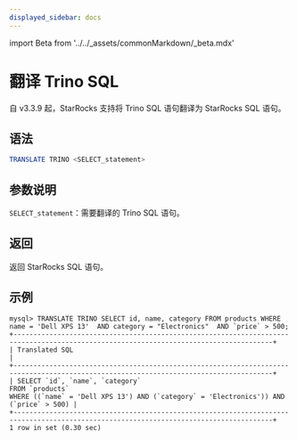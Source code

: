 ```yaml
---
displayed_sidebar: docs
---
```


import Beta from '../../_assets/commonMarkdown/_beta.mdx'

# 翻译 Trino SQL

<Beta />

自 v3.3.9 起，StarRocks 支持将 Trino SQL 语句翻译为 StarRocks SQL 语句。

## 语法

```SQL
TRANSLATE TRINO <SELECT_statement>
```

## 参数说明

`SELECT_statement`：需要翻译的 Trino SQL 语句。

## 返回

返回 StarRocks SQL 语句。

## 示例

```Plain
mysql> TRANSLATE TRINO SELECT id, name, category FROM products WHERE name = 'Dell XPS 13'  AND category = "Electronics"  AND `price` > 500;
+---------------------------------------------------------------------------------------------------------------------------------------+
| Translated SQL                                                                                                                        |
+---------------------------------------------------------------------------------------------------------------------------------------+
| SELECT `id`, `name`, `category`
FROM `products`
WHERE ((`name` = 'Dell XPS 13') AND (`category` = 'Electronics')) AND (`price` > 500) |
+---------------------------------------------------------------------------------------------------------------------------------------+
1 row in set (0.30 sec)
```
